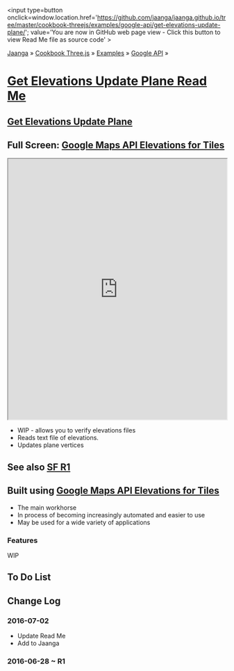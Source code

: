 <span style=display:none; >[You are now in GitHub source code view - click this link to view Read Me file as a web page]
( https://jaanga.github.io/cookbook-threejs/examples/google-api/get-elevations-update-plane/index.html#readme.md "View file as a web page." ) </span>
<input type=button onclick=window.location.href='https://github.com/jaanga/jaanga.github.io/tree/master/cookbook-threejs/examples/google-api/get-elevations-update-plane/'; value='You are now in GitHub web page view - Click this button to view Read Me file as source code' >

[Jaanga]( http://jaanga.github.io ) &raquo; [Cookbook Three.js]( http://jaanga.github.io/cookbook-threejs/  ) &raquo;
[Examples]( https://jaanga.github.io/cookbook-threejs/examples/ ) &raquo; [Google API]( https://jaanga.github.io/cookbook-threejs/examples/google-api/ ) &raquo;

[Get Elevations Update Plane Read Me]( https://jaanga.github.io/cookbook-threejs/examples/google-api/get-elevations-update-plane/index.html#readme.md )
===


## [Get Elevations Update Plane]( https://jaanga.github.io/cookbook-threejs/examples/google-api/get-elevations-update-plane/ )

## Full Screen: [ Google Maps API Elevations for Tiles ]( https://jaanga.github.io/cookbook-threejs/examples/google-api/google-maps-api-elevations-for-tiles/index.html )


<img src="https://cloud.githubusercontent.com/assets/547626/16543983/ab66ecf4-40a7-11e6-9618-6484df7206fc.png" style=display:none; width=800 >

<iframe src=https://jaanga.github.io/cookbook-threejs/examples/google-api/get-elevations-update-plane/ width=100% height=600px ></iframe>


* WIP - allows you to verify elevations files
* Reads text file of elevations. 
* Updates plane vertices



## See also [SF R1]( http://fgx.github.io/sandbox/get-elevations-update-plane/vnlk-r1.html )



## Built using [Google Maps API Elevations for Tiles]( http://jaanga.github.io/cookbook-threejs/examples/google-api/google-maps-api-elevations-for-tiles/google-maps-api-elevations-for-tiles-r1.html )

* The main workhorse
* In process of becoming increasingly automated and easier to use
* May be used for a wide variety of applications



### Features


WIP


## To Do List



## Change Log

### 2016-07-02 

* Update Read Me
* Add to Jaanga


### 2016-06-28 ~ R1


